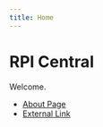 ```yaml
---
title: Home
---
```


# RPI Central

Welcome.  
- [About Page](about.md)   <!-- internal link to second page -->
- [External Link](https://new.rcos.io/projects/rpi-central/?semester=202508)  <!-- outside page -->


